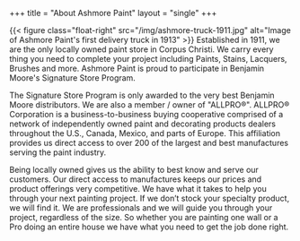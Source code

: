 +++
title = "About Ashmore Paint"
layout = "single"
+++

{{< figure class="float-right" src="/img/ashmore-truck-1911.jpg" alt="Image of Ashmore Paint's first delivery truck in 1913" >}}
Established in 1911, we are the only locally owned paint store in Corpus Christi. We carry every thing you need to complete your project including Paints, Stains, Lacquers, Brushes and more. Ashmore Paint is proud to participate in Benjamin Moore's Signature Store Program. 

The Signature Store Program is only awarded to the very best Benjamin Moore distributors. We are also a member / owner of "ALLPRO®". ALLPRO® Corporation is a business-to-business buying cooperative comprised of a network of independently owned paint and decorating products dealers throughout the U.S., Canada, Mexico, and parts of Europe. This affiliation provides us direct access to over 200 of the largest and best manufactures serving the paint industry.

Being locally owned gives us the ability to best know and serve our customers. Our direct access to manufactures keeps our prices and product offerings very competitive. We have what it takes to help you through your next painting project. If we don’t stock your specialty product, we will find it. We are professionals and we will guide you through your project, regardless of the size. So whether you are painting one wall or a Pro doing an entire house we have what you need to get the job done right.
